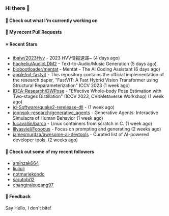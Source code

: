 ### Hi there 👋

#### 👷 Check out what I'm currently working on

#### 🔨 My recent Pull Requests


#### ⭐ Recent Stars

- [ibaiw/2023Hvv](https://github.com/ibaiw/2023Hvv) - 2023 HVV情报速递~ (4 days ago)
- [haoheliu/AudioLDM2](https://github.com/haoheliu/AudioLDM2) - Text-to-Audio/Music Generation (5 days ago)
- [biobootloader/mentat](https://github.com/biobootloader/mentat) - Mentat - The AI Coding Assistant  (6 days ago)
- [apple/ml-fastvit](https://github.com/apple/ml-fastvit) - This repository contains the official implementation of the research paper, &#34;FastViT: A Fast Hybrid Vision Transformer using Structural Reparameterization&#34; ICCV 2023 (1 week ago)
- [IDEA-Research/DWPose](https://github.com/IDEA-Research/DWPose) - &#34;Effective Whole-body Pose Estimation with Two-stages Distillation&#34; (ICCV 2023, CV4Metaverse Workshop) (1 week ago)
- [id-Software/quake2-rerelease-dll](https://github.com/id-Software/quake2-rerelease-dll) -  (1 week ago)
- [joonspk-research/generative_agents](https://github.com/joonspk-research/generative_agents) - Generative Agents: Interactive Simulacra of Human Behavior (1 week ago)
- [lucavallin/barco](https://github.com/lucavallin/barco) - Linux containers from scratch in C. (1 week ago)
- [lllyasviel/Fooocus](https://github.com/lllyasviel/Fooocus) - Focus on prompting and generating (2 weeks ago)
- [jamesmurdza/awesome-ai-devtools](https://github.com/jamesmurdza/awesome-ai-devtools) - Curated list of AI-powered developer tools. (2 weeks ago)

#### 👯 Check out some of my recent followers

- [aminzak664](https://github.com/aminzak664)
- [liuliuli](https://github.com/liuliuli)
- [notmariekondo](https://github.com/notmariekondo)
- [sarutobi12](https://github.com/sarutobi12)
- [changtraixuqang97](https://github.com/changtraixuqang97)

#### 💬 Feedback

Say Hello, I don't bite!